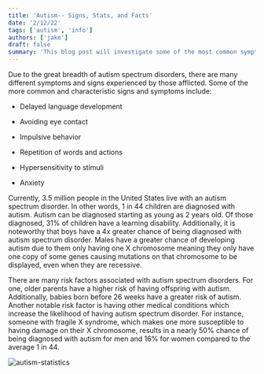```yaml
---
title: 'Autism-- Signs, Stats, and Facts'
date: '2/12/22'
tags: ['autism', 'info']
authors: ['jake']
draft: false
summary: 'This blog post will investigate some of the most common symptoms, telling statistics, and interesting facts relating to autism.'
---
```

Due to the great breadth of autism spectrum disorders, there are many different symptoms and signs experienced by those afflicted. Some of the more common and characteristic signs and symptoms include:

-   Delayed language development
    
-   Avoiding eye contact
    
-   Impulsive behavior
    
-   Repetition of words and actions
    
-   Hypersensitivity to stimuli
    
-   Anxiety
    

Currently, 3.5 million people in the United States live with an autism spectrum disorder. In other words, 1 in 44 children are diagnosed with autism. Autism can be diagnosed starting as young as 2 years old. Of those diagnosed, 31% of children have a learning disability. Additionally, it is noteworthy that boys have a 4x greater chance of being diagnosed with autism spectrum disorder. Males have a greater chance of developing autism due to them only having one X chromosome meaning they only have one copy of some genes causing mutations on that chromosome to be displayed, even when they are recessive.

There are many risk factors associated with autism spectrum disorders. For one, older parents have a higher risk of having offspring with autism. Additionally, babies born before 26 weeks have a greater risk of autism. Another notable risk factor is having other medical conditions which increase the likelihood of having autism spectrum disorder. For instance, someone with fragile X syndrome, which makes one more susceptible to having damage on their X chromosome, results in a nearly 50% chance of being diagnosed with autism for men and 16% for women compared to the average 1 in 44.

![autism-statistics](http://breslindesign.com/wp-content/uploads/2019/05/autism_is_diversity_autism_acceptance_vs_awareness_infographic-01.jpg)
